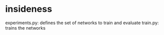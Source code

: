 # insideness

experiments.py: defines the set of networks to train and evaluate
train.py: trains the networks

